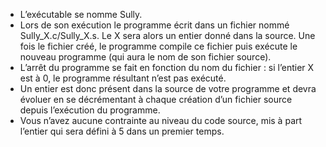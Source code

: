 - L’exécutable se nomme Sully.
- Lors de son exécution le programme écrit dans un fichier nommé Sully_X.c/Sully_X.s. Le X sera alors un entier donné dans la source. Une fois le fichier créé, le programme compile ce fichier puis exécute le nouveau programme (qui aura le nom de son fichier source).
- L’arrêt du programme se fait en fonction du nom du fichier : si l’entier X est à 0, le programme résultant n’est pas exécuté.
- Un entier est donc présent dans la source de votre programme et devra évoluer en se décrémentant à chaque création d’un fichier source depuis l’exécution du programme.
- Vous n’avez aucune contrainte au niveau du code source, mis à part l’entier qui sera défini à 5 dans un premier temps.